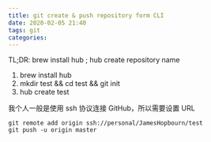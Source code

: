 ```yaml
---
title: git create & push repository form CLI 
date: 2020-02-05 21:40
tags: git
categories:
---
```


TL;DR: brew install hub ; hub create repository name

<!-- more -->

1. brew install hub
2. mkdir test && cd test && git init
3. hub create test

我个人一般是使用 ssh 协议连接 GitHub，所以需要设置 URL

```
git remote add origin ssh://personal/JamesHopbourn/test
git push -u origin master
```
